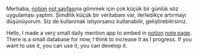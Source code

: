 
Merhaba, [notion](https://www.notion.so/) [not sayfası](https://www.notion.so/ahmetcetinkaya/gununsozu-277ac52a2efb425f841bd9ff749bcf07)na gömmek için çok küçük bir günlük söz uygulaması yaptım. Şimdilik küçük bir veritabanı var, ilerledikçe artırmayı düşünüyorum. Siz de kullanmak istiyorsanız kullanabilir, geliştirebilirsiniz.

Hello, I made a very small daily mention app to embed in [notion](https://www.notion.so/) [note page](https://www.notion.so/ahmetcetinkaya/gununsozu-277ac52a2efb425f841bd9ff749bcf07). There is a small database for now, I think to increase it as I progress. If you want to use it, you can use it, you can develop it.